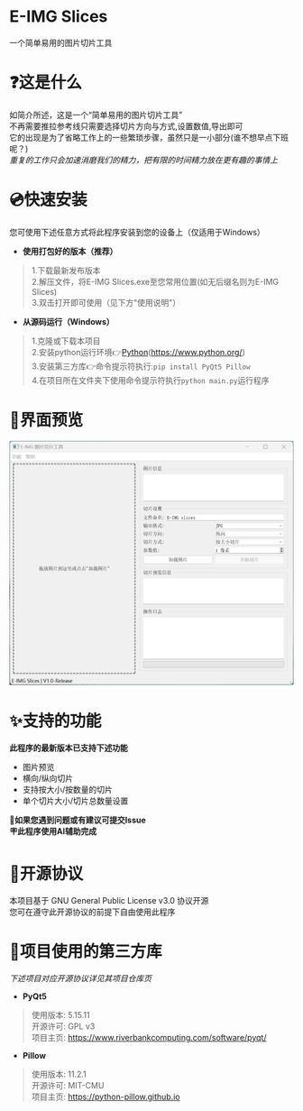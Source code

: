 # E-IMG Slices

一个简单易用的图片切片工具

# ❓这是什么

如简介所述，这是一个“简单易用的图片切片工具”</br>
不再需要推拉参考线只需要选择切片方向与方式,设置数值,导出即可</br>
它的出现是为了省略工作上的一些繁琐步骤，虽然只是一小部分(谁不想早点下班呢？)</br>
*重复的工作只会加速消磨我们的精力，把有限的时间精力放在更有趣的事情上*</br>

# 💿快速安装

您可使用下述任意方式将此程序安装到您的设备上（仅适用于Windows）

- **使用打包好的版本（推荐）**
> 1.下载最新发布版本</br>
> 2.解压文件，将E-IMG Slices.exe至您常用位置(如无后缀名则为E-IMG Slices)  </br>
> 3.双击打开即可使用（见下方"使用说明"）  </br>
- **从源码运行（Windows）**
> 1.克隆或下载本项目</br>
> 2.安装python运行环境👉[Python](https://www.runoob.com)(https://www.python.org/)</br>
> 3.安装第三方库👉命令提示符执行:`pip install PyQt5 Pillow`</br>
> 4.在项目所在文件夹下使用命令提示符执行`python main.py`运行程序</br>

# 🔦界面预览
![图片预览区域](./Markdown_images/App.png)

# ✨支持的功能
**此程序的最新版本已支持下述功能**
- 图片预览
- 横向/纵向切片
- 支持按大小/按数量的切片
- 单个切片大小/切片总数量设置

**🐛如果您遇到问题或有建议可提交Issue**</br>
**🪧此程序使用AI辅助完成**</br>

# 📃开源协议
本项目基于 GNU General Public License v3.0 协议开源</br>
您可在遵守此开源协议的前提下自由使用此程序

# 📕项目使用的第三方库
*下述项目对应开源协议详见其项目仓库页*
- **PyQt5**
>   使用版本: 5.15.11</br>
>   开源许可: GPL v3</br>
>   项目主页: https://www.riverbankcomputing.com/software/pyqt/</br>
- **Pillow**
>   使用版本: 11.2.1</br>
>   开源许可: MIT-CMU</br>
>   项目主页: https://python-pillow.github.io</br>
